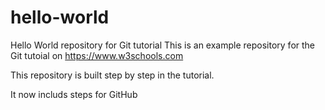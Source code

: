 # hello-world
Hello World repository for Git tutorial
This is an example repository for the Git tutoial on https://www.w3schools.com

This repository is built step by step in the tutorial.

It now includs steps for GitHub
